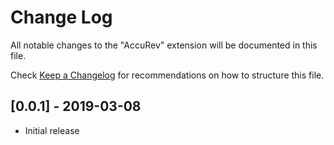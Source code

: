 # Change Log
All notable changes to the "AccuRev" extension will be documented in this file.

Check [Keep a Changelog](http://keepachangelog.com/) for recommendations on how to structure this file.

## [0.0.1] - 2019-03-08
- Initial release